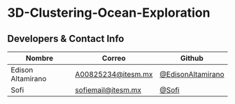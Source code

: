 # 3D-Clustering-Ocean-Exploration

## Developers & Contact Info
| Nombre | Correo | Github |
| ---- | ----- | ------ |
| Edison Altamirano | [A00825234@itesm.mx](mailto:A00825234@itesm.mx) | [@EdisonAltamirano](https://github.com/EdisonAltamirano) |
| Sofi | [sofiemail@itesm.mx](mailto:A01283070@itesm.mx) | [@Sofi](https://github.com/Sofi) |

